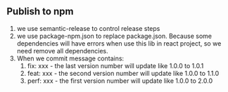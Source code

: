 ## Publish to npm

1. we use semantic-release to control release steps
2. we use package-npm.json to replace package.json. Because some dependencies will have errors when use this lib in react project, so we need remove all dependencies.
3. When we commit message contains:
   1. fix: xxx - the last version number will update like 1.0.0 to 1.0.1
   2. feat: xxx - the second version number will update like 1.0.0 to 1.1.0
   3. perf: xxx - the first version number will update like 1.0.0 to 2.0.0
